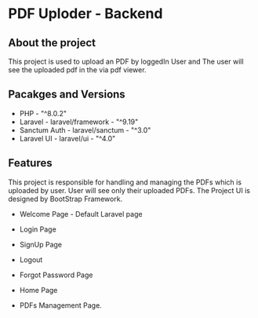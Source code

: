 # PDF Uploder - Backend
 
## About the project
This project is used to upload an 
PDF by loggedIn User and The user will see the uploaded pdf 
in the via pdf viewer.


## Pacakges and Versions
- PHP - "^8.0.2"
- Laravel - laravel/framework - "^9.19"
- Sanctum Auth - laravel/sanctum - "^3.0"
- Laravel UI - laravel/ui - "^4.0"



## Features
This project is responsible for handling and managing the PDFs which is uploaded by user. User will see only their uploaded PDFs. The Project UI is designed by BootStrap Framework.


- Welcome Page - Default Laravel page
- Login Page
- SignUp Page
- Logout 
- Forgot Password Page

- Home Page
- PDFs Management Page.
